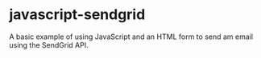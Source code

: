 # javascript-sendgrid
A basic example of using JavaScript and an HTML form to send am email using the SendGrid API.
